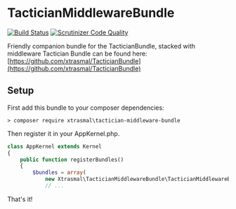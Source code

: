 # TacticianMiddlewareBundle
[![Build Status](https://travis-ci.org/xtrasmal/TacticianMiddlewareBundle.svg)](https://travis-ci.org/xtrasmal/TacticianMiddlewareBundle)
[![Scrutinizer Code Quality](https://scrutinizer-ci.com/g/xtrasmal/TacticianMiddlewareBundle/badges/quality-score.png?b=master)](https://scrutinizer-ci.com/g/xtrasmal/TacticianMiddlewareBundle/?branch=master)

Friendly companion bundle for the TacticianBundle, stacked with middleware
Tactician Bundle can be found here: [https://github.com/xtrasmal/TacticianBundle](https://github.com/xtrasmal/TacticianBundle)

## Setup 
First add this bundle to your composer dependencies:

`> composer require xtrasmal\tactician-middleware-bundle`

Then register it in your AppKernel.php.

```php
class AppKernel extends Kernel
{
    public function registerBundles()
    {
        $bundles = array(
            new Xtrasmal\TacticianMiddlewareBundle\TacticianMiddlewareBundle(),
            // ...
```

That's it! 